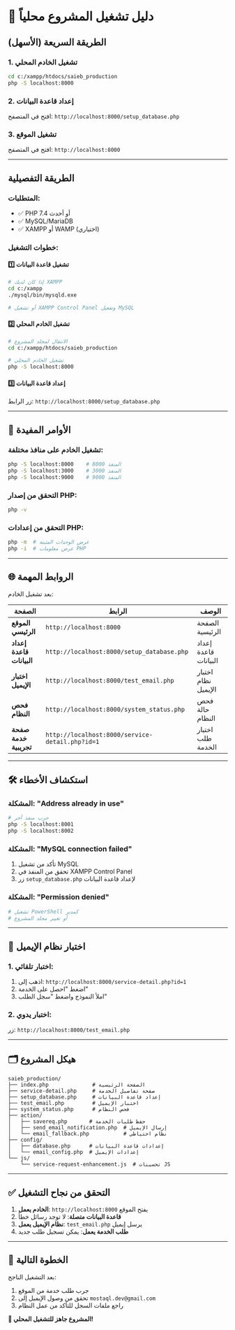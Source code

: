 # 🚀 دليل تشغيل المشروع محلياً

## الطريقة السريعة (الأسهل)

### 1. تشغيل الخادم المحلي
```bash
cd c:/xampp/htdocs/saieb_production
php -S localhost:8000
```

### 2. إعداد قاعدة البيانات
افتح في المتصفح: `http://localhost:8000/setup_database.php`

### 3. تشغيل الموقع
افتح في المتصفح: `http://localhost:8000`

---

## الطريقة التفصيلية

### المتطلبات:
- ✅ PHP 7.4 أو أحدث
- ✅ MySQL/MariaDB
- ✅ XAMPP أو WAMP (اختياري)

### خطوات التشغيل:

#### 1️⃣ تشغيل قاعدة البيانات
```bash
# إذا كان لديك XAMPP
cd c:/xampp
./mysql/bin/mysqld.exe

# أو تشغيل XAMPP Control Panel وتفعيل MySQL
```

#### 2️⃣ تشغيل الخادم المحلي
```bash
# الانتقال لمجلد المشروع
cd c:/xampp/htdocs/saieb_production

# تشغيل الخادم المحلي
php -S localhost:8000
```

#### 3️⃣ إعداد قاعدة البيانات
زر الرابط: `http://localhost:8000/setup_database.php`

---

## 🔧 الأوامر المفيدة

### تشغيل الخادم على منافذ مختلفة:
```bash
php -S localhost:8000    # المنفذ 8000
php -S localhost:3000    # المنفذ 3000  
php -S localhost:9000    # المنفذ 9000
```

### التحقق من إصدار PHP:
```bash
php -v
```

### التحقق من إعدادات PHP:
```bash
php -m  # عرض الوحدات المثبتة
php -i  # عرض معلومات PHP
```

---

## 🌐 الروابط المهمة

بعد تشغيل الخادم:

| الصفحة | الرابط | الوصف |
|---------|---------|--------|
| **الموقع الرئيسي** | `http://localhost:8000` | الصفحة الرئيسية |
| **إعداد قاعدة البيانات** | `http://localhost:8000/setup_database.php` | إعداد قاعدة البيانات |
| **اختبار الإيميل** | `http://localhost:8000/test_email.php` | اختبار نظام الإيميل |
| **فحص النظام** | `http://localhost:8000/system_status.php` | فحص حالة النظام |
| **صفحة خدمة تجريبية** | `http://localhost:8000/service-detail.php?id=1` | اختبار طلب الخدمة |

---

## 🛠️ استكشاف الأخطاء

### المشكلة: "Address already in use"
```bash
# جرب منفذ آخر
php -S localhost:8001
php -S localhost:8002
```

### المشكلة: "MySQL connection failed"
1. تأكد من تشغيل MySQL
2. تحقق من المنفذ في XAMPP Control Panel
3. زر `setup_database.php` لإعداد قاعدة البيانات

### المشكلة: "Permission denied"
```bash
# تشغيل PowerShell كمدير
# أو تغيير مجلد المشروع
```

---

## 📧 اختبار نظام الإيميل

### 1. اختبار تلقائي:
1. اذهب إلى: `http://localhost:8000/service-detail.php?id=1`
2. اضغط "احصل على الخدمة"
3. املأ النموذج واضغط "سجل الطلب"

### 2. اختبار يدوي:
زر: `http://localhost:8000/test_email.php`

---

## 🗂️ هيكل المشروع

```
saieb_production/
├── index.php              # الصفحة الرئيسية
├── service-detail.php     # صفحة تفاصيل الخدمة
├── setup_database.php     # إعداد قاعدة البيانات
├── test_email.php         # اختبار الإيميل
├── system_status.php      # فحص النظام
├── action/
│   ├── savereq.php       # حفظ طلبات الخدمة
│   ├── send_email_notification.php  # إرسال الإيميل
│   └── email_fallback.php           # نظام احتياطي
├── config/
│   ├── database.php      # إعدادات قاعدة البيانات
│   └── email_config.php  # إعدادات الإيميل
└── js/
    └── service-request-enhancement.js  # تحسينات JS
```

---

## ✅ التحقق من نجاح التشغيل

1. **الخادم يعمل**: `http://localhost:8000` يفتح الموقع
2. **قاعدة البيانات متصلة**: لا توجد رسائل خطأ
3. **نظام الإيميل يعمل**: `test_email.php` يرسل إيميل
4. **طلب الخدمة يعمل**: يمكن تسجيل طلب جديد

---

## 🎯 الخطوة التالية

بعد التشغيل الناجح:
1. جرب طلب خدمة من الموقع
2. تحقق من وصول الإيميل إلى `mostaql.dev@gmail.com`
3. راجع ملفات السجل للتأكد من عمل النظام

**🚀 المشروع جاهز للتشغيل المحلي!**
